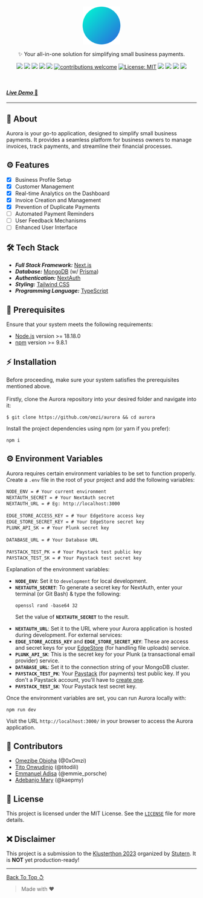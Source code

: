 <p align="center" id="top">
	<img height="100px" src="public/images/logo.png" alt="Aurora Logo">
	<p align="center">✨ Your all-in-one solution for simplifying small business payments.</p>
</p>

<div align="center">

![](https://img.shields.io/github/stars/omzi/aurora.svg?color=ff0)
![](https://img.shields.io/github/forks/omzi/aurora.svg?color=ff0)
![](https://img.shields.io/github/languages/top/omzi/aurora?color=222FE6)
![](https://img.shields.io/github/languages/code-size/omzi/aurora?color=222FE6)
![](https://img.shields.io/github/issues/omzi/aurora.svg)
[![contributions welcome](https://img.shields.io/badge/contributions-welcome-brightgreen.svg?color=222FE6)](https://github.com/omzi/aurora/issues)
[![License: MIT](https://img.shields.io/badge/License-MIT-blue.svg?color=222FE6)](https://opensource.org/licenses/MIT)
![](https://img.shields.io/twitter/follow/0xOmzi.svg?style=social&label=@0xOmzi)
![](https://img.shields.io/twitter/follow/pappitito.svg?style=social&label=@pappitito)
![](https://img.shields.io/twitter/follow/bohemiancode-x.svg?style=social&label=@bohemiancode-x)
![](https://img.shields.io/twitter/follow/kaepmy.svg?style=social&label=@kaepmy)

</div>

<br>
<h4><a href="https://aurora-vx.vercel.app/"><i>Live Demo</i> 🚀</a></h4>

---

## 📜 **About**

Aurora is your go-to application, designed to simplify small business payments. It provides a seamless platform for business owners to manage invoices, track payments, and streamline their financial processes.

## ⚙️ **Features**

- [X] Business Profile Setup
- [X] Customer Management
- [X] Real-time Analytics on the Dashboard
- [X] Invoice Creation and Management
- [X] Prevention of Duplicate Payments
- [ ] Automated Payment Reminders
- [ ] User Feedback Mechanisms
- [ ] Enhanced User Interface

## 🛠 **Tech Stack**

- ***Full Stack Framework:*** [Next.js](https://nextjs.org/)
- ***Database:*** [MongoDB](https://www.mongodb.com/) (w/ [Prisma](https://www.prisma.io/))
- ***Authentication:*** [NextAuth](https://next-auth.js.org/)
- ***Styling:*** [Tailwind CSS](https://tailwindcss.com/)
- ***Programming Language:*** [TypeScript](https://www.typescriptlang.org/)

## 🚩 **Prerequisites**
Ensure that your system meets the following requirements:
* [Node.js](https://nodejs.org/) version >= 18.18.0
* [npm](https://www.npmjs.com/) version >= 9.8.1

## ⚡ **Installation**
Before proceeding, make sure your system satisfies the prerequisites mentioned above. <br><br>
Firstly, clone the Aurora repository into your desired folder and navigate into it:
```shell
$ git clone https://github.com/omzi/aurora && cd aurora
```

Install the project dependencies using npm (or yarn if you prefer):
```shell
npm i
```

## ⚙ **Environment Variables**
Aurora requires certain environment variables to be set to function properly. Create a `.env` file in the root of your project and add the following variables:

```shell
NODE_ENV = # Your current environment
NEXTAUTH_SECRET = # Your NextAuth secret
NEXTAUTH_URL = # Eg: http://localhost:3000

EDGE_STORE_ACCESS_KEY = # Your EdgeStore access key
EDGE_STORE_SECRET_KEY = # Your EdgeStore secret key
PLUNK_API_SK = # Your Plunk secret key

DATABASE_URL = # Your Database URL

PAYSTACK_TEST_PK = # Your Paystack test public key
PAYSTACK_TEST_SK = # Your Paystack test secret key
```

Explanation of the environment variables:
- **`NODE_ENV`**: Set it to `development` for local development.
- **`NEXTAUTH_SECRET`**: To generate a secret key for NextAuth, enter your terminal (or Git Bash) & type the following:
<ul>

```shell
openssl rand -base64 32
```
Set the value of **`NEXTAUTH_SECRET`** to the result.
</ul>

- **`NEXTAUTH_URL`**: Set it to the URL where your Aurora application is hosted during development.
For external services:
- **`EDGE_STORE_ACCESS_KEY`** and **`EDGE_STORE_SECRET_KEY`**: These are access and secret keys for your [EdgeStore](https://edgestore.dev/) (for handling file uploads) service.
- **`PLUNK_API_SK`**: This is the secret key for your Plunk (a transactional email provider) service.
- **`DATABASE_URL`**: Set it to the connection string of your MongoDB cluster.
- **`PAYSTACK_TEST_PK`**: Your [Paystack](https://paystack.com/) (for payments) test public key. If you don't a Paystack account, you'll have to [create one](https://dashboard.paystack.com/#/signup).
- **`PAYSTACK_TEST_SK`**: Your Paystack test secret key.

Once the environment variables are set, you can run Aurora locally with:
```shell
npm run dev
```

Visit the URL `http://localhost:3000/` in your browser to access the Aurora application.


## 👥 **Contributors**

- [Omezibe Obioha](https://github.com/omzi/) (@0xOmzi)
- [Tito Onwudinjo](https://github.com/pappitito/) (@titodili)
- [Emmanuel Adisa](https://github.com/bohemiancode-x/) (@emmie_porsche)
- [Adebanjo Mary](https://github.com/Kaempy/) (@kaepmy)


## 📄 **License**

This project is licensed under the MIT License. See the [`LICENSE`](./LICENSE) file for more details.


## ❌ **Disclaimer**
This project is a submission to the [Klusterthon 2023](https://www.kluster.africa/klusterthon/) organized by [Stutern](https://www.stutern.com/). It is **NOT** yet production-ready!


---
[Back To Top ↺](#top)
> Made with &#9829;